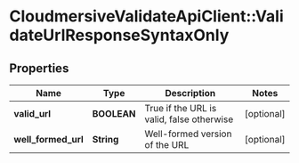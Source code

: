 # CloudmersiveValidateApiClient::ValidateUrlResponseSyntaxOnly

## Properties
Name | Type | Description | Notes
------------ | ------------- | ------------- | -------------
**valid_url** | **BOOLEAN** | True if the URL is valid, false otherwise | [optional] 
**well_formed_url** | **String** | Well-formed version of the URL | [optional] 


